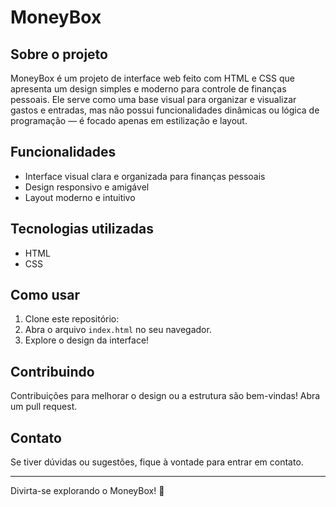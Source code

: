 # MoneyBox

## Sobre o projeto

MoneyBox é um projeto de interface web feito com HTML e CSS que apresenta um design simples e moderno para controle de finanças pessoais. Ele serve como uma base visual para organizar e visualizar gastos e entradas, mas não possui funcionalidades dinâmicas ou lógica de programação — é focado apenas em estilização e layout.

## Funcionalidades

- Interface visual clara e organizada para finanças pessoais
- Design responsivo e amigável
- Layout moderno e intuitivo

## Tecnologias utilizadas

- HTML
- CSS

## Como usar

1. Clone este repositório:
2. Abra o arquivo `index.html` no seu navegador.
3. Explore o design da interface!

## Contribuindo

Contribuições para melhorar o design ou a estrutura são bem-vindas! Abra um pull request.

## Contato

Se tiver dúvidas ou sugestões, fique à vontade para entrar em contato.

---

Divirta-se explorando o MoneyBox! 🎉
